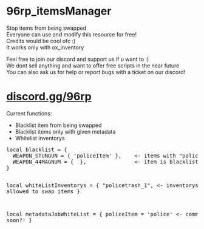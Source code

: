# 96rp_itemsManager
<p>
  Stop items from being swapped<br>
  Everyone can use and modify this resource for free!<br>
  Credits would be cool ofc :)<br>
  It works only with ox_inventory
</p>
<p>
  Feel free to join our discord and support us if u want to :)<br>
  We dont sell anything and want to offer free scripts in the near future<br>
  You can also ask us for help or report bugs with a ticket on our discord!
</p>
<h1><a href="https://discord.gg/96rp">discord.gg/96rp</a></h1>
Current functions:
<ul>
   <li>Blacklist item from being swapped</li>
   <li>Blacklist items only with given metadata</li>
   <li>Whitelist inventorys</li>
</ul>
<pre>
local blacklist = {
  WEAPON_STUNGUN = { 'policeItem' },    <- items with "policeItem" as metadata are blacklisted
  WEAPON_44MAGNUM = {  },               <- item is blacklisted
}
  
local whiteListInventorys = {
    "policetrash_1",                      <- inventorys allowed to swap items
}

local metadataJobWhiteList = {
    policeItem = 'police'                 <- comming soon?!
}
</pre>
